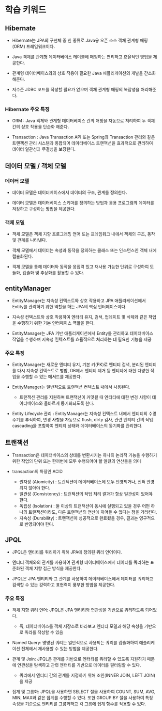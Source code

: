 # 학습 키워드 

## Hibernate
- Hibernate는 JPA의 구현체 중 한 종류로 Java용 오픈 소스 객체 관계형 매핑(ORM) 프레임워크이다.

- Java 객체를 관계형 데이터베이스 테이블에 매핑하는 편리하고 효율적인 방법을 제공한다.

- 관계형 데이터베이스와의 상호 작용이 필요한 Java 애플리케이션의 개발을 간소화 해준다.

- 저수준 JDBC 코드를 작성할 필요가 없으며 객체 관계형 매핑의 복잡성을 처리해준다.

### Hibernate 주요 특징 
- ORM : Java 객체와 관계형 데이터베이스 간의 매핑을 자동으로 처리하여 두 객체 간의 상호 작용을 단순화 해준다.

- Transaction : Java Transaction API 또는 Spring의 Transaction 관리와 같은 트랜잭션 관리 시스템과 통합되어 데이터베이스 트랜잭션을 효과적으로 관리하여 데이터 일관성과 무결성을 보장한다. 

## 데이터 모델 / 객체 모델
### 데이터 모델
- 데이터 모델은 데이터베이스에서 데이터의 구조, 관계를 정의한다.

- 데이터 모델은 데이터베이스 스키마를 정의하는 방법과 응용 프로그램의 데이터를 저장하고 구성하는 방법을 제공한다.

### 객체 모델 
- 객체 모델은 객체 지향 프로그래밍 언어 또는 프레임워크 내에서 객체의 구조, 동작 및 관계를 나타낸다.

- 객체 모델에서 데이터는 속성과 동작을 정의하는 클래스 또는 인스턴스인 객체 내에 캡슐화된다.

- 객체 모델을 통해 데이터와 동작을 응집력 있고 재사용 가능한 단위로 구성하여 모듈화, 캡슐화 및 추상화를 활용할 수 있다.

## entityManager
- EntityManager는 지속성 컨텍스트와 상호 작용하고 JPA 애플리케이션에서 Entity를 관리하기 위한 역할을 하는 JPA의 핵심 인터페이스이다.

- 지속성 컨텍스트와 상호 작용하여 엔터티 유지, 검색, 업데이트 및 삭제와 같은 작업을 수행하기 위한 기본 인터페이스 역할을 한다.

- EntityManager는 JPA 기반 애플리케이션에서 Entity를 관리하고 데이터베이스 작업을 수행하며 지속성 컨텍스트를 효율적으로 처리하는 데 필요한 기능을 제공

### 주요 특징

- EntityManager는 새로운 엔티티 유지, 기본 키(PK)로 엔티티 검색, 분리된 엔티티를 다시 지속성 컨텍스트로 병합, DB에서 엔티티 제거 등 엔티티에 대한 다양한 작업을 수행할 수 있는 메서드를 제공한다.

- EntityManager는 일반적으로 트랜잭션 컨텍스트 내에서 사용된다.
    - 트랜잭션 관리를 지원하며 트랜잭션이 커밋될 때 엔티티에 대한 변경 사항이 데이터베이스와 올바르게 동기화되도록 한다.

- Entity Lifecycle 관리 : EntityManager는 지속성 컨텍스트 내에서 엔티티의 수명 주기를 추적하여, 변경 사항을 자동으로 flush, dirty 검사, 관련 엔티티 간의 작업 cascading을 포함하여 엔티티 상태와 데이터베이스의 동기화를 관리한다.

## 트랜잭션
- Transaction은 데이터베이스의 상태를 변환시키는 하나의 논리적 기능을 수행하기 위한 작업의 단위 또는 한꺼번에 모두 수행되어야 할 일련의 연산들을 의미

- transaction의 특징인 ACID
    - 원자성 (Atomicity) : 트랜잭션이 데이터베이스에 모두 반영되거나, 전혀 반영되지 않아야 한다.
    - 일관성 (Consistency) : 트랜잭션의 작업 처리 결과가 항상 일관성이 있어야 한다.
    - 독립성 (Isolation) : 둘 이상의 트랜잭션이 동시에 실행되고 있을 경우 어떤 하나의 트랜잭션이라도, 다른 트랜잭션의 연산에 끼어들 수 없다는 점을 가리킨다.
    - 지속성 (Durability) : 트랜잭션이 성공적으로 완료됬을 경우, 결과는 영구적으로 반영되어야 한다.

## JPQL
- JPQL은 엔티티를 쿼리하기 위해 JPA에 정의된 쿼리 언어이다.

- 엔티티 객체와의 관계를 사용하여 관계형 데이터베이스에서 데이터를 쿼리하는 표준화된 객체 지향 접근 방식을 제공한다.

- JPQL은 JPA 엔티티와 그 관계를 사용하여 데이터베이스에서 데이터를 쿼리하고 검색할 수 있는 강력하고 표현력이 풍부한 방법을 제공한다.

### 주요 특징
- 객체 지향 쿼리 언어: JPQL은 JPA 엔티티와 연관성을 기반으로 쿼리하도록 되어있다.
    - 즉, 데이터베이스를 객체 저장소로 바라보고 엔티티 모델과 해당 속성을 기반으로 쿼리를 작성할 수 있음

- Named Query: 명명된 쿼리는 일반적으로 사용되는 쿼리를 캡슐화하여 애플리케이션 전체에서 재사용할 수 있는 방법을 제공한다.

- 관계 및 Join: JPQL은 관계를 기반으로 엔터티를 쿼리할 수 있도록 지원하기 때문에 연관성을 탐색하고 관련 엔터티를 기반으로 데이터를 필터링할 수 있다. 
    - 쿼리에서 엔터티 간의 관계를 지정하기 위해 조인(INNER JOIN, LEFT JOIN)을 제공

- 집계 및 그룹화: JPQL을 사용하면 SELECT 절을 사용하여 COUNT, SUM, AVG, MIN, MAX와 같은 집계를 수행할 수 있다. 또한 GROUP BY 절을 사용하여 특정 속성을 기준으로 엔티티를 그룹화하고 각 그룹에 집계 함수를 적용할 수 있다.
